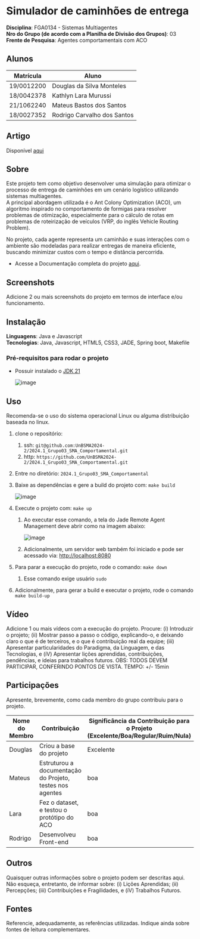 # Simulador de caminhões de entrega

**Disciplina**: FGA0134 - Sistemas Multiagentes <br>
**Nro do Grupo (de acordo com a Planilha de Divisão dos Grupos)**: 03<br>
**Frente de Pesquisa**: Agentes comportamentais com ACO<br>

## Alunos
|Matrícula | Aluno |
| ---------- | ---------------------------------------- |
| 19/0012200 | Douglas da Silva Monteles                |
| 18/0042378 | Kathlyn Lara Murussi                     |
| 21/1062240 | Mateus Bastos dos Santos                 |
| 18/0027352 | Rodrigo Carvalho dos Santos              |

## Artigo

Disponível [aqui](./artigo/SMA.pdf)

## Sobre

Este projeto tem como objetivo desenvolver uma simulação para otimizar o processo de entrega de caminhões em um cenário logístico utilizando sistemas multiagentes.<br>
A principal abordagem utilizada é o Ant Colony Optimization (ACO), um algoritmo inspirado no comportamento de formigas para resolver problemas de otimização, especialmente para o cálculo de rotas em problemas de roteirização de veículos (VRP, do inglês Vehicle Routing Problem).

No projeto, cada agente representa um caminhão e suas interações com o ambiente  são modeladas para realizar entregas de maneira eficiente, buscando minimizar custos com o tempo e distância percorrida.


- Acesse a Documentação completa do projeto [aqui](https://unbsma2024-2.github.io/2024.2_Grupo03_SMA_Comportamental/about/).

## Screenshots

Adicione 2 ou mais screenshots do projeto em termos de interface e/ou funcionamento.

## Instalação 

**Linguagens**: Java e Javascript<br>
**Tecnologias**: Java, Javascript, HTML5, CSS3, JADE, Spring boot, Makefile<br>

### Pré-requisitos para rodar o projeto

- Possuir instalado o [JDK 21](https://www.oracle.com/br/java/technologies/downloads/)

  ![image](https://github.com/user-attachments/assets/1004ae82-98c3-42d1-b5d1-8deb7e67d4ad)

## Uso 

Recomenda-se o uso do sistema operacional Linux ou alguma distribuição baseada no linux.

1. clone o repositório: 
   1. ssh: `git@github.com:UnBSMA2024-2/2024.1_Grupo03_SMA_Comportamental.git`
   2. http: `https://github.com/UnBSMA2024-2/2024.1_Grupo03_SMA_Comportamental.git`
2. Entre no diretório: `2024.1_Grupo03_SMA_Comportamental`
3. Baixe as dependências e gere a build do projeto com: `make build`

   ![image](https://github.com/user-attachments/assets/dd0420e5-203b-4d72-b6a8-2c6b63a86df0)

4. Execute o projeto com: `make up`
   1. Ao executar esse comando, a tela do Jade Remote Agent Management deve abrir como na imagem abaixo:

      ![image](https://github.com/user-attachments/assets/5d39608e-5278-4698-93c7-04c37152e0a6)

   2. Adicionalmente, um servidor web também foi iniciado e pode ser acessado via: <http://localhost:8080>
5. Para parar a execução do projeto, rode o comando: `make down`
   1. Esse comando exige usuário `sudo`
6. Adicionalmente, para gerar a build e executar o projeto, rode o comando `make build-up`


## Vídeo

Adicione 1 ou mais vídeos com a execução do projeto.
Procure: 
(i) Introduzir o projeto;
(ii) Mostrar passo a passo o código, explicando-o, e deixando claro o que é de terceiros, e o que é contribuição real da equipe;
(iii) Apresentar particularidades do Paradigma, da Linguagem, e das Tecnologias, e
(iV) Apresentar lições aprendidas, contribuições, pendências, e ideias para trabalhos futuros.
OBS: TODOS DEVEM PARTICIPAR, CONFERINDO PONTOS DE VISTA.
TEMPO: +/- 15min

## Participações

Apresente, brevemente, como cada membro do grupo contribuiu para o projeto.

|Nome do Membro | Contribuição | Significância da Contribuição para o Projeto (Excelente/Boa/Regular/Ruim/Nula) | Comprobatórios (ex. links para commits) |
| -- | -- | -- | -- |
| Douglas  | Criou a base do projeto | Excelente | [commit](https://github.com/UnBSMA2024-2/2024.1_Grupo03_SMA_Comportamental/commit/65c2dacbbac3a6acab3d453928c51de18200ecb4) |
| Mateus  | Estruturou a documentação do Projeto, testes nos agentes | boa | [commit](https://unbsma2024-2.github.io/2024.2_Grupo03_SMA_Comportamental/about/) |
| Lara  | Fez o dataset, e testou o protótipo do ACO| boa | [commit](https://github.com/UnBSMA2024-2/2024.1_Grupo03_SMA_Comportamental/commit/65c2dacbbac3a6acab3d453928c51de18200ecb4) |
| Rodrigo  | Desenvolveu Front-end | boa | [commit](https://github.com/UnBSMA2024-2/2024.1_Grupo03_SMA_Comportamental/commit/65c2dacbbac3a6acab3d453928c51de18200ecb4) |

## Outros 

Quaisquer outras informações sobre o projeto podem ser descritas aqui. Não esqueça, entretanto, de informar sobre:
(i) Lições Aprendidas;
(ii) Percepções;
(iii) Contribuições e Fragilidades, e
(iV) Trabalhos Futuros.

## Fontes

Referencie, adequadamente, as referências utilizadas.
Indique ainda sobre fontes de leitura complementares.
